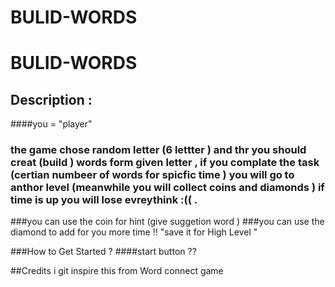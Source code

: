 # BULID-WORDS

# BULID-WORDS

## Description :
####you = "player"
### the game chose random letter (6 lettter ) and thr you should creat (build ) words form given letter  , if you complate the task (certian numbeer of words for spicfic time ) you will go to anthor level (meanwhile you will collect coins and diamonds ) if time is up you will lose evreythink :(( .
###you can use the coin for hint (give suggetion word )
###you can use the diamond to add for you more time !! "save it for High Level " 

###How to Get Started ?
####start button ??



##Credits
i git inspire this from Word connect game 
